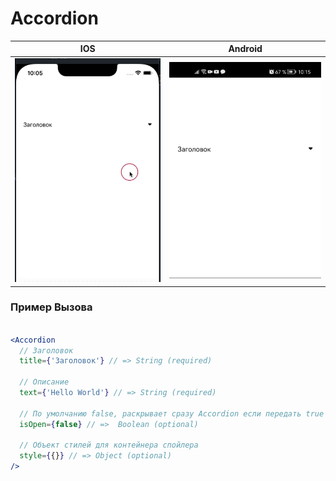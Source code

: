 # Accordion

| IOS | Android |
| --- | ------- |
| <img src="./gif/ios.gif" alt="ios error toast" width="325"> | <img src="./gif/android.gif" alt="android error toast" width="325"> |

### Пример Вызова

```jsx

<Accordion
  // Заголовок
  title={'Заголовок'} // => String (required)

  // Описание
  text={'Hello World'} // => String (required)

  // По умолчанию false, раскрывает сразу Accordion если передать true
  isOpen={false} // =>  Boolean (optional)

  // Объект стилей для контейнера спойлера
  style={{}} // => Object (optional)
/>
